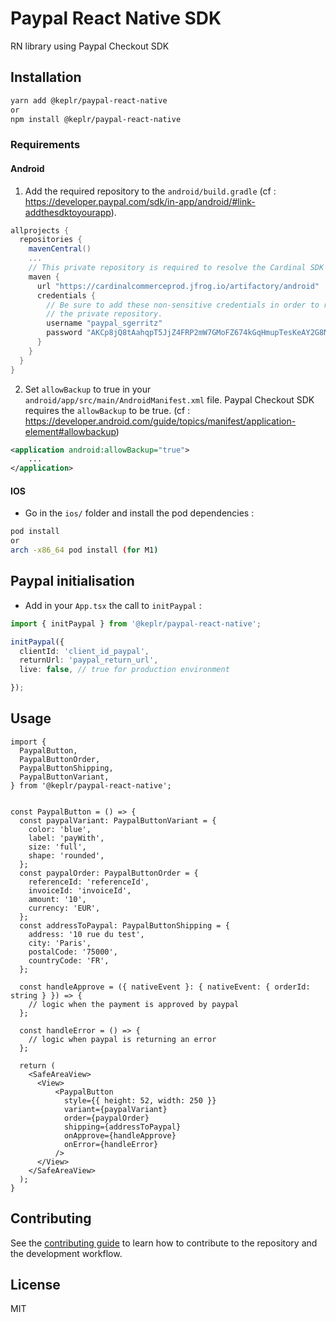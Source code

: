 # Paypal React Native SDK

RN library using Paypal Checkout SDK

## Installation

```sh
yarn add @keplr/paypal-react-native
or
npm install @keplr/paypal-react-native
```

### Requirements
#### Android

1. Add the required repository to the `android/build.gradle` (cf : https://developer.paypal.com/sdk/in-app/android/#link-addthesdktoyourapp).

```gradle
allprojects {
  repositories {
    mavenCentral()
    ...
    // This private repository is required to resolve the Cardinal SDK transitive dependency.
    maven {
      url "https://cardinalcommerceprod.jfrog.io/artifactory/android"
      credentials {
        // Be sure to add these non-sensitive credentials in order to retrieve dependencies from
        // the private repository.
        username "paypal_sgerritz"
        password "AKCp8jQ8tAahqpT5JjZ4FRP2mW7GMoFZ674kGqHmupTesKeAY2G8NcmPKLuTxTGkKjDLRzDUQ"
      }
    }
  }
}
```

2. Set `allowBackup` to true in your `android/app/src/main/AndroidManifest.xml` file. Paypal Checkout SDK requires the `allowBackup` to be true. (cf : https://developer.android.com/guide/topics/manifest/application-element#allowbackup)

```xml
<application android:allowBackup="true">
    ...
</application>
```

#### IOS

- Go in the `ios/` folder and install the pod dependencies :

```sh
pod install
or
arch -x86_64 pod install (for M1)
```

## Paypal initialisation

- Add in your `App.tsx` the call to `initPaypal` :

```ts
import { initPaypal } from '@keplr/paypal-react-native';

initPaypal({
  clientId: 'client_id_paypal',
  returnUrl: 'paypal_return_url',
  live: false, // true for production environment

});
```

## Usage

```tsx
import {
  PaypalButton,
  PaypalButtonOrder,
  PaypalButtonShipping,
  PaypalButtonVariant,
} from '@keplr/paypal-react-native';


const PaypalButton = () => {
  const paypalVariant: PaypalButtonVariant = {
    color: 'blue',
    label: 'payWith',
    size: 'full',
    shape: 'rounded',
  };
  const paypalOrder: PaypalButtonOrder = {
    referenceId: 'referenceId',
    invoiceId: 'invoiceId',
    amount: '10',
    currency: 'EUR',
  };
  const addressToPaypal: PaypalButtonShipping = {
    address: '10 rue du test',
    city: 'Paris',
    postalCode: '75000',
    countryCode: 'FR',
  };

  const handleApprove = ({ nativeEvent }: { nativeEvent: { orderId: string } }) => {
    // logic when the payment is approved by paypal
  };

  const handleError = () => {
    // logic when paypal is returning an error
  };

  return (
    <SafeAreaView>
      <View>
          <PaypalButton
            style={{ height: 52, width: 250 }}
            variant={paypalVariant}
            order={paypalOrder}
            shipping={addressToPaypal}
            onApprove={handleApprove}
            onError={handleError}
          />
      </View>
    </SafeAreaView>
  );
}
```

## Contributing

See the [contributing guide](CONTRIBUTING.md) to learn how to contribute to the repository and the development workflow.

## License

MIT
